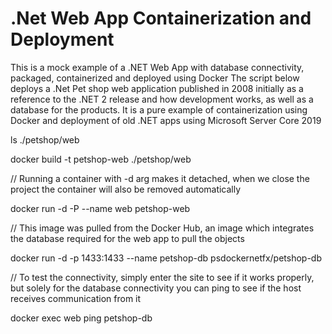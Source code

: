 # .Net Web App Containerization and Deployment
This is a mock example of a .NET Web App with database connectivity, packaged, containerized and deployed using Docker
The script below deploys a .Net Pet shop web application published in 2008 initially as a reference to the .NET 2 release and how development works, as well as a database for the products.
It is a pure example of containerization using Docker and deployment of old .NET apps using Microsoft Server Core 2019

ls ./petshop/web

docker build -t petshop-web ./petshop/web

// Running a container with -d arg makes it detached, when we close the project the container will also be removed automatically

docker run -d -P --name web petshop-web

// This image was pulled from the Docker Hub, an image which integrates the database required for the web app to pull the objects

docker run -d -p 1433:1433 --name petshop-db psdockernetfx/petshop-db

// To test the connectivity, simply enter the site to see if it works properly, but solely for the database connectivity you can ping to see if the host receives communication from it

docker exec web ping petshop-db

